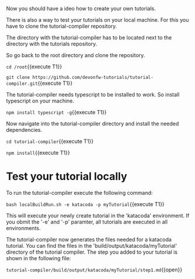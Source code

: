Now you should have a ideo how to create your own tutorials.

There is also a way to test your tutorials on your local machine. For this you have to clone the tutorial-compiler repository.

The directory with the tutorial-compiler has to be located next to the directory with the tutorials repository.

So go back to the root directory and clone the repository.

`cd /root`{{execute T1}}

`git clone https://github.com/devonfw-tutorials/tutorial-compiler.git`{{execute T1}}

The tutorial-compiler needs typescript to be installed to work. So install typescript on your machine.

`npm install typescript -g`{{execute T1}}

Now navigate into the tutorial-compiler directory and install the needed dependencies.

`cd tutorial-compiler`{{execute T1}}

`npm install`{{execute T1}}


# Test your tutorial locally
To run the tutorial-compiler execute the following command:

`bash localBuildRun.sh -e katacoda -p myTutorial`{{execute T1}}

This will execute your newly create tutorial in the 'katacoda' environment. If you obmit the '-e' and '-p' paramter, all tutorials are executed in all environments.

The tutorial-compiler now generates the files needed for a katacoda tutorial. You can find the files in the 'build/output/katacoda/myTutorial' directory of the tutorial compiler.
The step you added to your tutorial is shown in the following file:

`tutorial-compiler/build/output/katacoda/myTutorial/step1.md`{{open}}